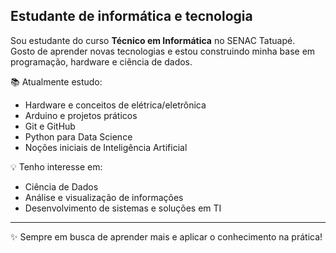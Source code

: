 ## Estudante de informática e tecnologia ##

Sou estudante do curso **Técnico em Informática** no SENAC Tatuapé.  
Gosto de aprender novas tecnologias e estou construindo minha base em programação, hardware e ciência de dados.  

📚 Atualmente estudo:  
- Hardware e conceitos de elétrica/eletrônica  
- Arduino e projetos práticos  
- Git e GitHub  
- Python para Data Science  
- Noções iniciais de Inteligência Artificial  

💡 Tenho interesse em:  
- Ciência de Dados  
- Análise e visualização de informações  
- Desenvolvimento de sistemas e soluções em TI
  
---
✨ Sempre em busca de aprender mais e aplicar o conhecimento na prática!
